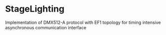 # StageLighting
Implementation of DMX512-A protocol with EF1 topology for timing intensive asynchronous communication interface
